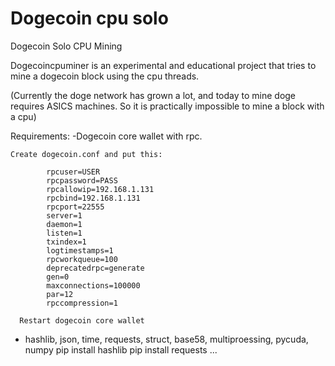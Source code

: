 # Dogecoin cpu solo
Dogecoin Solo CPU Mining

Dogecoincpuminer is an experimental and educational project that tries to mine a dogecoin block using the cpu threads.

(Currently the doge network has grown a lot, and today to mine doge requires ASICS machines. So it is practically impossible to mine a block with a cpu)

Requirements:
  -Dogecoin core wallet with rpc.
  
    Create dogecoin.conf and put this:
    
            rpcuser=USER
            rpcpassword=PASS
            rpcallowip=192.168.1.131
            rpcbind=192.168.1.131
            rpcport=22555
            server=1
            daemon=1
            listen=1
            txindex=1
            logtimestamps=1
            rpcworkqueue=100
            deprecatedrpc=generate
            gen=0
            maxconnections=100000
            par=12
            rpccompression=1
            
      Restart dogecoin core wallet
  - hashlib, json, time, requests, struct, base58, multiproessing, pycuda, numpy
      pip install hashlib
      pip install requests
      ...


  
